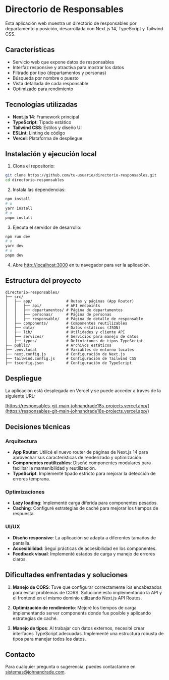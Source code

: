 # Directorio de Responsables

Esta aplicación web muestra un directorio de responsables por departamento y posición, desarrollada con Next.js 14, TypeScript y Tailwind CSS.

## Características

- Servicio web que expone datos de responsables
- Interfaz responsive y atractiva para mostrar los datos
- Filtrado por tipo (departamentos y personas)
- Búsqueda por nombre o puesto
- Vista detallada de cada responsable
- Optimizado para rendimiento

## Tecnologías utilizadas

- **Next.js 14**: Framework principal
- **TypeScript**: Tipado estático
- **Tailwind CSS**: Estilos y diseño UI
- **ESLint**: Linting de código
- **Vercel**: Plataforma de despliegue

## Instalación y ejecución local

1. Clona el repositorio:

```bash
git clone https://github.com/tu-usuario/directorio-responsables.git
cd directorio-responsables
```

2. Instala las dependencias:

```bash
npm install
# o
yarn install
# o
pnpm install
```

3. Ejecuta el servidor de desarrollo:

```bash
npm run dev
# o
yarn dev
# o
pnpm dev
```

4. Abre [http://localhost:3000](http://localhost:3000) en tu navegador para ver la aplicación.

## Estructura del proyecto

```
directorio-responsables/
├── src/
│   ├── app/               # Rutas y páginas (App Router)
│   │   ├── api/           # API endpoints
│   │   ├── departamentos/ # Página de departamentos
│   │   ├── personas/      # Página de personas 
│   │   ├── responsable/   # Página de detalle de responsable
│   ├── components/        # Componentes reutilizables
│   ├── data/              # Datos estáticos (JSON)
│   ├── lib/               # Utilidades y cliente API
│   ├── services/          # Servicios para manejo de datos
│   ├── types/             # Definiciones de tipos TypeScript
├── public/                # Archivos estáticos
├── .env.local             # Variables de entorno locales
├── next.config.js         # Configuración de Next.js
├── tailwind.config.js     # Configuración de Tailwind CSS
├── tsconfig.json          # Configuración de TypeScript
```

## Despliegue

La aplicación está desplegada en Vercel y se puede acceder a través de la siguiente URL:

[https://responsables-git-main-johnandrade18s-projects.vercel.app/](https://responsables-git-main-johnandrade18s-projects.vercel.app/)

## Decisiones técnicas

### Arquitectura

- **App Router**: Utilicé el nuevo router de páginas de Next.js 14 para aprovechar sus características de renderizado y optimización.
- **Componentes reutilizables**: Diseñé componentes modulares para facilitar la mantenibilidad y reutilización.
- **TypeScript**: Implementé tipado estricto para mejorar la detección de errores temprana.

### Optimizaciones

- **Lazy loading**: Implementé carga diferida para componentes pesados.
- **Caching**: Configuré estrategias de caché para mejorar los tiempos de respuesta.

### UI/UX

- **Diseño responsive**: La aplicación se adapta a diferentes tamaños de pantalla.
- **Accesibilidad**: Seguí prácticas de accesibilidad en los componentes.
- **Feedback visual**: Implementé estados de carga y manejo de errores claros.

## Dificultades enfrentadas y soluciones

1. **Manejo de CORS**: Tuve que configurar correctamente los encabezados para evitar problemas de CORS. Solucioné esto implementando la API y el frontend en el mismo dominio utilizando Next.js API Routes.

2. **Optimización de rendimiento**: Mejoré los tiempos de carga implementando server components donde fue posible y aplicando estrategias de caché.

3. **Manejo de tipos**: Al trabajar con datos externos, necesité crear interfaces TypeScript adecuadas. Implementé una estructura robusta de tipos para manejar todos los datos.

## Contacto

Para cualquier pregunta o sugerencia, puedes contactarme en [sistemas@johnandrade.com](mailto:sistemas@johnandrade.com).